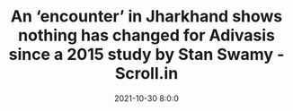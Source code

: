 ---
"title": "An ‘encounter’ in Jharkhand shows nothing has changed for Adivasis since a 2015 study by Stan Swamy - Scroll.in"
"date": "2021-10-30 8:0:0"
"feed_name": "GOOGLENEWSINDUSTRIAL"
"feed_website": "https://news.google.com/search?q=industrial%2Bincident&hl=en-US&gl=US&ceid=US:en"
"feed_rss": "https://news.google.com/rss/search?q=industrial%2Bincident&hl=en-US&gl=US&ceid=US:en"
"link": "https://scroll.in/article/1008704/an-encounter-shows-nothing-has-changed-for-adivasis-in-jharkhand-since-a-2015-study-by-stan-swamy"
"source": "{'href': 'https://scroll.in', 'title': 'Scroll.in'}"
"file": "_posts/2021-1-1-5b9d6e72ad9c76e5e6f506fae5b7d96f7f9dcae0.md"
"accident": "0"
"drilling": "0"
"dead": "0"
"injured": "0"
"arrested": "0"
"place": "unknown place"
"where": "unknown site"
"causes": "unknown"
"place_uri": "unknown place"
---